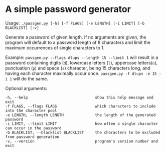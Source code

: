 # A simple password generator

Usage:
`./passgen.py [-h] [-f FLAGS] [-e LENGTH] [-i LIMIT] [-b BLACKLIST] [-v]`

Generate a password of given length. If no arguments are given, the program will default to a password length of 8 characters and limit the maximum occurrences of single characters to 1.

Example:
`passgen.py --flags dlups --length 15 --limit 1` will result in a password containing digits (`d`),
lowercase letters (`l`), uppercase letters(`u`), punctuation (`p`) and space (`s`) character, being 15 characters long, and
having each character maximally occur once. `passgen.py -f dlups -e 15 -i 1` will do the same.

Optional arguments:

```
-h, --help                              show this help message and exit
-f FLAGS, --flags FLAGS                 which characters to include into the character pool
-e LENGTH, --length LENGTH              the length of the generated password
-i LIMIT, --limit LIMIT                 how often a single character can occur in the password
-b BLACKLIST, --blacklist BLACKLIST     the characters to be excluded from password generation
-v, --version                           program's version number and exit
```
